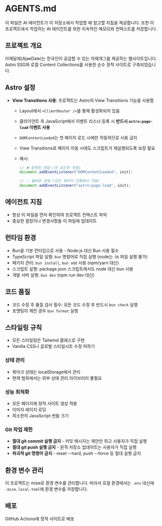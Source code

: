 # AGENTS.md

이 파일은 AI 에이전트가 이 저장소에서 작업할 때 참고할 지침을 제공합니다.
또한 이 프로젝트에서 작업하는 AI 에이전트를 위한 지속적인 메모리와 컨텍스트를 저장합니다.

## 프로젝트 개요

아재달레(AjaeDale)는 한국인이 공감할 수 있는 아재개그를 제공하는 웹사이트입니다.
Astro SSG와 로컬 Content Collections를 사용한 순수 정적 사이트로 구축되었습니다.

## Astro 설정

- **View Transitions 사용**: 프로젝트는 Astro의 View Transitions 기능을 사용함
  - Layout에서 `<ClientRouter />`를 통해 활성화되어 있음
  - 클라이언트 측 JavaScript에서 이벤트 리스너 등록 시 **반드시 `astro:page-load` 이벤트 사용**
  - `DOMContentLoaded`는 첫 페이지 로드 시에만 작동하므로 사용 금지
  - View Transitions로 페이지 이동 시에도 스크립트가 재실행되도록 보장 필요
  - 예시:

    ```javascript
    // ❌ 잘못된 방법 (첫 로드만 작동)
    document.addEventListener("DOMContentLoaded", init);

    // ✅ 올바른 방법 (모든 페이지 전환에서 작동)
    document.addEventListener("astro:page-load", init);
    ```

## 에이전트 지침

- 항상 이 파일을 먼저 확인하여 프로젝트 컨텍스트 파악
- 중요한 결정이나 변경사항을 이 파일에 업데이트

## 런타임 환경

- Bun을 기본 런타임으로 사용 - Node.js 대신 Bun 사용 필수
- TypeScript 파일 실행: `bun` 명령어로 직접 실행 (node는 .ts 파일 실행 불가)
- 패키지 관리: `bun install`, `bun add` 사용 (npm/yarn 대신)
- 스크립트 실행: package.json 스크립트에서도 node 대신 bun 사용
- 개발 서버 실행: `bun dev` (npm run dev 대신)

## 코드 품질

- 코드 수정 후 품질 검사 필수: 모든 코드 수정 후 반드시 `bun check` 실행
- 포맷팅이 깨진 경우 `bun format` 실행

## 스타일링 규칙

- 모든 스타일링은 Tailwind 클래스로 구현
- Vanilla CSS나 글로벌 스타일시트 수정 피하기

### 상태 관리

- 북마크 상태는 localStorage에서 관리
- 현재 범위에서는 외부 상태 관리 라이브러리 불필요

### 성능 최적화

- 모든 페이지에 정적 사이트 생성 적용
- 이미지 레이지 로딩
- 최소한의 JavaScript 번들 크기

### Git 작업 제한

- **절대 git commit 실행 금지** - 커밋 메시지는 제안만 하고 사용자가 직접 실행
- **절대 git push 실행 금지** - 원격 저장소 업데이트는 사용자가 직접 실행
- **파괴적 git 명령어 금지** - reset --hard, push --force 등 절대 실행 금지

## 환경 변수 관리

이 프로젝트는 mise로 환경 변수를 관리합니다.
따라서 로컬 환경에서는 `.env` 대신에 `.mise.local.toml`에 환경 변수를 저장합니다.

## 배포

GitHub Actions에 정적 사이트로 배포
